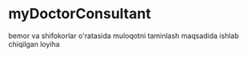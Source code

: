 # myDoctorConsultant
bemor va shifokorlar o'ratasida muloqotni taminlash maqsadida ishlab chiqilgan loyiha